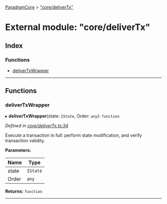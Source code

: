 [ParadigmCore](../README.md) > ["core/deliverTx"](../modules/_core_delivertx_.md)

# External module: "core/deliverTx"

## Index

### Functions

* [deliverTxWrapper](_core_delivertx_.md#delivertxwrapper)

---

## Functions

<a id="delivertxwrapper"></a>

###  deliverTxWrapper

▸ **deliverTxWrapper**(state: *`IState`*, Order: *`any`*): `function`

*Defined in [core/deliverTx.ts:34](https://github.com/paradigmfoundation/paradigmcore/blob/acc965b/src/core/deliverTx.ts#L34)*

Execute a transaction in full: perform state modification, and verify transaction validity.

**Parameters:**

| Name | Type |
| ------ | ------ |
| state | `IState` |
| Order | `any` |

**Returns:** `function`

___


